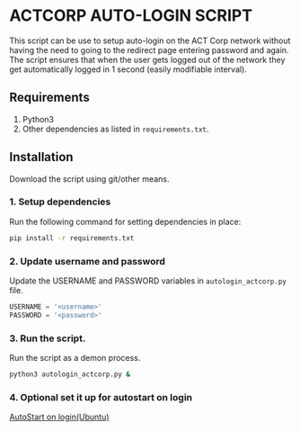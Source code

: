 # ACTCORP AUTO-LOGIN SCRIPT
This script can be use to setup auto-login on the ACT Corp network
without having the need to going to the redirect page entering password
and again. The script ensures that when the user gets logged out of the 
network they get automatically logged in 1 second (easily modifiable interval).

## Requirements
1. Python3
2. Other dependencies as listed in `requirements.txt`.

## Installation
Download the script using git/other means. 

### 1. Setup dependencies
Run the following command for setting dependencies in place:
```bash
pip install -r requirements.txt
```

### 2. Update username and password
Update the USERNAME and PASSWORD variables in `autologin_actcorp.py` file.

```python
USERNAME = '<username>'
PASSWORD = '<password>'
```

### 3. Run the script.

Run the script as a demon process.

```bash
python3 autologin_actcorp.py &
```

### 4. Optional set it up for autostart on login

[AutoStart on login(Ubuntu)](https://stackoverflow.com/questions/24518522/run-python-script-at-startup-in-ubuntu)

